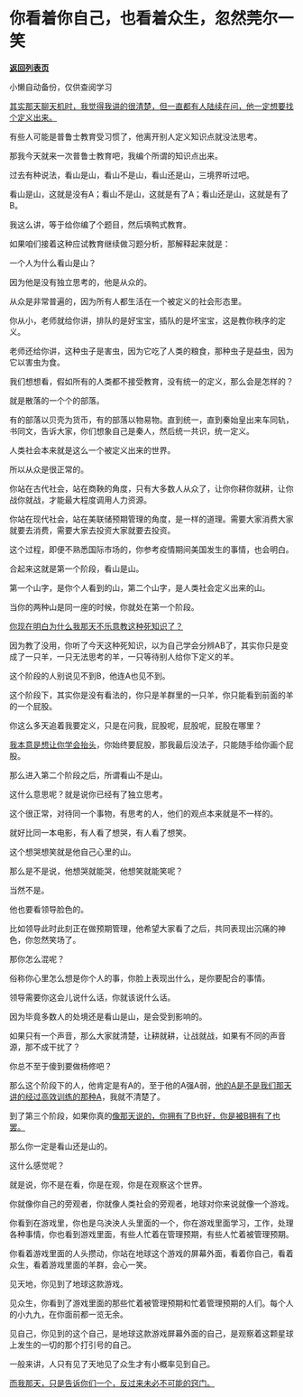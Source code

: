 # 你看着你自己，也看着众生，忽然莞尔一笑

[**返回列表页**](/gzh/记忆承载3)

小懒自动备份，仅供查阅学习

[其实那天聊天机时，我觉得我讲的很清楚，但一直都有人陆续在问，他一定想要找个定义出来。](http://mp.weixin.qq.com/s?__biz=MzkwMzQ1MzczOQ==&mid=2247484194&idx=1&sn=e42c21195e8e62e0cf948794e1e229d8&chksm=c0974e66f7e0c770d6ab1fce82fba0ecf987656cbedfec5f24fdf7b3703ad386934038512153&scene=21#wechat_redirect)

有些人可能是普鲁士教育受习惯了，他离开别人定义知识点就没法思考。

那我今天就来一次普鲁士教育吧，我编个所谓的知识点出来。  

过去有种说法，看山是山，看山不是山，看山还是山，三境界听过吧。  

看山是山，这就是没有A；看山不是山，这就是有了A；看山还是山，这就是有了B。  

我这么讲，等于给你编了个题目，然后填鸭式教育。  

如果咱们接着这种应试教育继续做习题分析，那解释起来就是：  

一个人为什么看山是山？  

因为他是没有独立思考的，他是从众的。  

从众是非常普遍的，因为所有人都生活在一个被定义的社会形态里。

你从小，老师就给你讲，排队的是好宝宝，插队的是坏宝宝，这是教你秩序的定义。  

老师还给你讲，这种虫子是害虫，因为它吃了人类的粮食，那种虫子是益虫，因为它以害虫为食。

我们想想看，假如所有的人类都不接受教育，没有统一的定义，那么会是怎样的？  

就是散落的一个个的部落。  

有的部落以贝壳为货币，有的部落以物易物。直到统一，直到秦始皇出来车同轨，书同文，告诉大家，你们想象自己是秦人，然后统一共识，统一定义。

人类社会本来就是这么一个被定义出来的世界。  

所以从众是很正常的。  

你站在古代社会，站在商鞅的角度，只有大多数人从众了，让你你耕你就耕，让你战你就战，才能最大程度调用人力资源。  

你站在现代社会，站在美联储预期管理的角度，是一样的道理。需要大家消费大家就要去消费，需要大家去投资大家就要去投资。  

这个过程，即便不熟悉国际市场的，你参考疫情期间美国发生的事情，也会明白。  

合起来这就是第一个阶段，看山是山。  

第一个山字，是你个人看到的山，第二个山字，是人类社会定义出来的山。  

当你的两种山是同一座的时候，你就处在第一个阶段。

[你现在明白为什么我那天不乐意教这种死知识了？](http://mp.weixin.qq.com/s?__biz=MzkwMzQ1MzczOQ==&mid=2247484194&idx=1&sn=e42c21195e8e62e0cf948794e1e229d8&chksm=c0974e66f7e0c770d6ab1fce82fba0ecf987656cbedfec5f24fdf7b3703ad386934038512153&scene=21#wechat_redirect)

因为教了没用，你听了今天这种死知识，以为自己学会分辨AB了，其实你只是变成了一只羊，一只无法思考的羊，一只等待别人给你下定义的羊。

这个阶段的人别说见不到B，他连A也见不到。  

这个阶段下，其实你是没有看法的，你只是羊群里的一只羊，你只能看到前面的羊的一个屁股。

你这么多天追着我要定义，只是在问我，屁股呢，屁股呢，屁股在哪里？

[我本意是想让你学会抬头](http://mp.weixin.qq.com/s?__biz=MzkwMzQ1MzczOQ==&mid=2247484194&idx=1&sn=e42c21195e8e62e0cf948794e1e229d8&chksm=c0974e66f7e0c770d6ab1fce82fba0ecf987656cbedfec5f24fdf7b3703ad386934038512153&scene=21#wechat_redirect)，你始终要屁股，那我最后没法子，只能随手给你画个屁股。  

那么进入第二个阶段之后，所谓看山不是山。

这什么意思呢？就是说你已经有了独立思考。  

这个很正常，对待同一个事物，有思考的人，他们的观点本来就是不一样的。  

就好比同一本电影，有人看了想哭，有人看了想笑。

这个想哭想笑就是他自己心里的山。  

那么是不是说，他想哭就能哭，他想笑就能笑呢？  

当然不是。

他也要看领导脸色的。

比如领导此时此刻正在做预期管理，他希望大家看了之后，共同表现出沉痛的神色，你忽然笑场了。

那你怎么混呢？  

俗称你心里怎么想是你个人的事，你脸上表现出什么，是你要配合的事情。  

领导需要你这会儿说什么话，你就该说什么话。

因为毕竟多数人的处境还是看山是山，是会受到影响的。  

如果只有一个声音，那么大家就清楚，让耕就耕，让战就战，如果有不同的声音源，那不成干扰了？  

你总不至于傻到要做杨修吧？

那么这个阶段下的人，他肯定是有A的，至于他的A强A弱，[他的A是不是我们那天讲的经过高效训练的那种A](http://mp.weixin.qq.com/s?__biz=MzkwMzQ1MzczOQ==&mid=2247484194&idx=1&sn=e42c21195e8e62e0cf948794e1e229d8&chksm=c0974e66f7e0c770d6ab1fce82fba0ecf987656cbedfec5f24fdf7b3703ad386934038512153&scene=21#wechat_redirect)，我就不清楚了。  

到了第三个阶段，如果你真的[像那天说的，你拥有了B也好，你是被B拥有了也罢。](http://mp.weixin.qq.com/s?__biz=MzkwMzQ1MzczOQ==&mid=2247484194&idx=1&sn=e42c21195e8e62e0cf948794e1e229d8&chksm=c0974e66f7e0c770d6ab1fce82fba0ecf987656cbedfec5f24fdf7b3703ad386934038512153&scene=21#wechat_redirect)  

那么你一定是看山还是山的。

这什么感觉呢？

就是说，你不是在看，你是在观，你是在观察这个世界。

你就像你自己的旁观者，你就像人类社会的旁观者，地球对你来说就像一个游戏。  

你看到在游戏里，你也是乌泱泱人头里面的一个，你在游戏里面学习，工作，处理各种事情，你也看到游戏里面，有些人忙着在管理预期，有些人忙着被管理预期。  

你看着游戏里面的人头攒动，你站在地球这个游戏的屏幕外面，看着你自己，看着众生，看着游戏里面的羊群，会心一笑。

见天地，你见到了地球这款游戏。

见众生，你看到了游戏里面的那些忙着被管理预期和忙着管理预期的人们。每个人的小九九，在你面前都一览无余。

见自己，你见到的这个自己，是地球这款游戏屏幕外面的自己，是观察着这颗星球上发生的一切的那个打引号的自己。

一般来讲，人只有见了天地见了众生才有小概率见到自己。

[而我那天，只是告诉你们一个，反过来未必不可能的窍门。](http://mp.weixin.qq.com/s?__biz=MzkwMzQ1MzczOQ==&mid=2247484194&idx=1&sn=e42c21195e8e62e0cf948794e1e229d8&chksm=c0974e66f7e0c770d6ab1fce82fba0ecf987656cbedfec5f24fdf7b3703ad386934038512153&scene=21#wechat_redirect)

